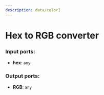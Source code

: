 ```yaml
---
description: data/color]
---
```


# Hex to RGB converter

### Input ports:

* __hex__: `any`

### Output ports:

* __RGB__: `any`

